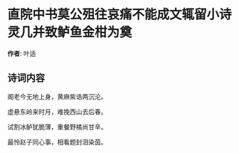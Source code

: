 # 直院中书莫公殂往哀痛不能成文辄留小诗灵几并致鲈鱼金柑为奠

**作者**: 叶适

## 诗词内容

阁老今无地上身，黄麻紫诰两沉沦。

虚悬东岭来时月，难挽西山去后春。

试割冰鲈犹脆薄，重餐野橘尚甘辛。

最怜赵子同心事，相看题封泪染茵。

